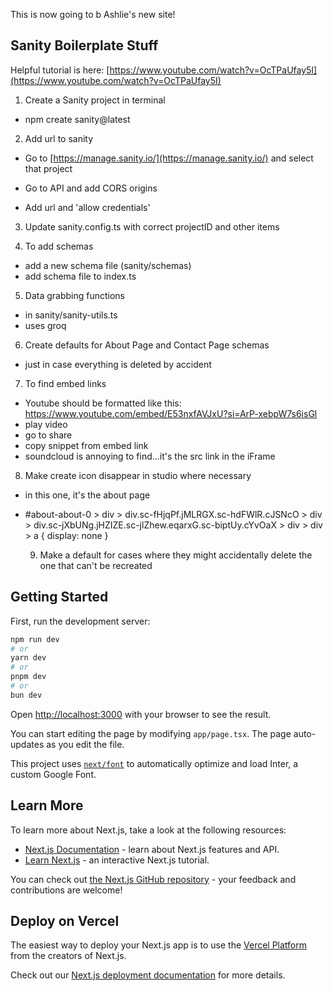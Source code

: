 This is now going to b Ashlie's new site!

## Sanity Boilerplate Stuff

Helpful tutorial is here: [https://www.youtube.com/watch?v=OcTPaUfay5I](https://www.youtube.com/watch?v=OcTPaUfay5I)

1. Create a Sanity project in terminal

- npm create sanity@latest

2. Add url to sanity

- Go to [https://manage.sanity.io/](https://manage.sanity.io/) and select that project

- Go to API and add CORS origins

- Add url and 'allow credentials'

3. Update sanity.config.ts with correct projectID and other items

4. To add schemas

- add a new schema file (sanity/schemas)
- add schema file to index.ts

5. Data grabbing functions

- in sanity/sanity-utils.ts
- uses groq

6. Create defaults for About Page and Contact Page schemas

- just in case everything is deleted by accident

7. To find embed links

- Youtube should be formatted like this: https://www.youtube.com/embed/E53nxfAVJxU?si=ArP-xebpW7s6isGl
- play video
- go to share
- copy snippet from embed link
- soundcloud is annoying to find...it's the src link in the iFrame

8. Make create icon disappear in studio where necessary

- in this one, it's the about page

- #about-about-0 > div > div.sc-fHjqPf.jMLRGX.sc-hdFWlR.cJSNcO > div > div.sc-jXbUNg.jHZIZE.sc-jlZhew.eqarxG.sc-biptUy.cYvOaX > div > div > a {
  display: none
  }

  9. Make a default for cases where they might accidentally delete the one that can't be recreated

## Getting Started

First, run the development server:

```bash
npm run dev
# or
yarn dev
# or
pnpm dev
# or
bun dev
```

Open [http://localhost:3000](http://localhost:3000) with your browser to see the result.

You can start editing the page by modifying `app/page.tsx`. The page auto-updates as you edit the file.

This project uses [`next/font`](https://nextjs.org/docs/basic-features/font-optimization) to automatically optimize and load Inter, a custom Google Font.

## Learn More

To learn more about Next.js, take a look at the following resources:

- [Next.js Documentation](https://nextjs.org/docs) - learn about Next.js features and API.
- [Learn Next.js](https://nextjs.org/learn) - an interactive Next.js tutorial.

You can check out [the Next.js GitHub repository](https://github.com/vercel/next.js/) - your feedback and contributions are welcome!

## Deploy on Vercel

The easiest way to deploy your Next.js app is to use the [Vercel Platform](https://vercel.com/new?utm_medium=default-template&filter=next.js&utm_source=create-next-app&utm_campaign=create-next-app-readme) from the creators of Next.js.

Check out our [Next.js deployment documentation](https://nextjs.org/docs/deployment) for more details.
